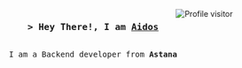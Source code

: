 <a href="https://komarev.com/ghpvc/?username=aidosgal">
  <img align="right" src="https://komarev.com/ghpvc/?username=aidsogal&label=Visitors&color=0e75b6&style=flat" alt="Profile visitor" />
</a>

<!-- Intro  -->
<h3 align="center">
        <samp>&gt; Hey There!, I am
                <b><a target="_blank" href="https://t.me/kernelbizzar">Aidos</a></b>
        </samp>
</h3>


<p align="center"> 
  <samp>
    <br>
    I am a Backend developer from <b>Astana</b>
    <br>
    <br>
  </samp>
</p>
